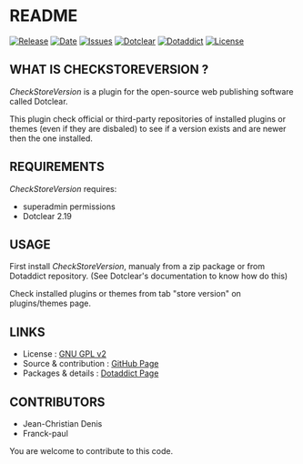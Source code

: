 # README

[![Release](https://img.shields.io/github/v/release/JcDenis/checkStoreVersion)](https://github.com/JcDenis/checkStoreVersion/releases)
[![Date](https://img.shields.io/github/release-date/JcDenis/checkStoreVersion)](https://github.com/JcDenis/checkStoreVersion/releases)
[![Issues](https://img.shields.io/github/issues/JcDenis/checkStoreVersion)](https://github.com/JcDenis/checkStoreVersion/issues)
[![Dotclear](https://img.shields.io/badge/dotclear-v2.19-blue.svg)](https://fr.dotclear.org/download)
[![Dotaddict](https://img.shields.io/badge/dotaddict-official-green.svg)](https://plugins.dotaddict.org/dc2/details/checkStoreVersion)
[![License](https://img.shields.io/github/license/JcDenis/checkStoreVersion)](https://github.com/JcDenis/checkStoreVersion/blob/master/LICENSE)

## WHAT IS CHECKSTOREVERSION ?

_CheckStoreVersion_ is a plugin for the open-source 
web publishing software called Dotclear.

This plugin check official or third-party repositories of installed plugins or themes 
(even if they are disbaled) to see if a version exists and are newer then the one installed.

## REQUIREMENTS

 _CheckStoreVersion_ requires: 

  * superadmin permissions
  * Dotclear 2.19 

## USAGE

First install _CheckStoreVersion_, manualy from a zip package or from 
Dotaddict repository. (See Dotclear's documentation to know how do this)

Check installed plugins or themes from tab "store version" on plugins/themes page.

## LINKS

 * License : [GNU GPL v2](https://www.gnu.org/licenses/old-licenses/lgpl-2.0.html)
 * Source & contribution : [GitHub Page](https://github.com/JcDenis/checkStoreVersion)
 * Packages & details : [Dotaddict Page](https://plugins.dotaddict.org/dc2/details/checkStoreVersion)

## CONTRIBUTORS

 * Jean-Christian Denis
 * Franck-paul

 You are welcome to contribute to this code.